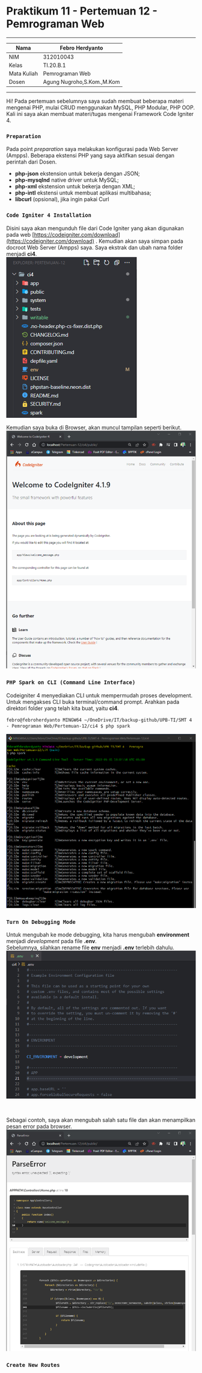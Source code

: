 # Praktikum 11 - Pertemuan 12 - Pemrograman Web

<hr>

| Nama | Febro Herdyanto |
| --- | --- |
| NIM | 312010043 |
| Kelas | TI.20.B.1 |
| Mata Kuliah | Pemrograman Web |
| Dosen | Agung Nugroho,S.Kom.,M.Kom |

<hr>

Hi! Pada pertemuan sebelumnya saya sudah membuat beberapa materi mengenai PHP, mulai CRUD menggunakan MySQL, PHP Modular, PHP OOP. Kali ini saya akan membuat materi/tugas mengenai Framework Code Igniter 4.

### `Preparation`

Pada point *preparation* saya melakukan konfigurasi pada Web Server (Ampps). Beberapa ekstensi PHP yang saya aktifkan sesuai dengan perintah dari Dosen. 

* **php-json** ekstension untuk bekerja dengan JSON;
* **php-mysqlnd** native driver untuk MySQL;
* **php-xml** ekstension untuk bekerja dengan XML;
* **php-intl** ekstensi untuk membuat aplikasi multibahasa;
* **libcurl** (opsional), jika ingin pakai Curl

### `Code Igniter 4 Installation`

Disini saya akan mengunduh file dari Code Igniter yang akan digunakan pada web [https://codeigniter.com/download](https://codeigniter.com/download) . Kemudian akan saya simpan pada docroot Web Server (Ampps) saya. Saya ekstrak dan ubah nama folder menjadi **ci4**. <br>
![Image Data - Directory Root for Code Igniter](imgData/dirRoot.png)

Kemudian saya buka di Browser, akan muncul tampilan seperti berikut. <br>
![Image Data - Welcome Page Code Igniter 4](imgData/WelcomePageCI4.png)

### `PHP Spark on CLI (Command Line Interface)`

Codeigniter 4 menyediakan CLI untuk mempermudah proses development. Untuk mengakses CLI buka terminal/command prompt. Arahkan pada direktori folder yang telah kita buat, yaitu **ci4**. 

```
febro@febroherdyanto MINGW64 ~/OneDrive/IT/backup-github/UPB-TI/SMT 4 - Pemrograman Web/Pertemuan-12/ci4 $ php spark
```

![Image Data - PHP Spark](imgData/phpSpark.png)

### `Turn On Debugging Mode`

Untuk mengubah ke mode debugging, kita harus mengubah **environment** menjadi *development* pada file **.env**. <br>
Sebelumnya, silahkan rename file **env** menjadi **.env** terlebih dahulu. <br>
![Image Data - Change environment file and debugging mode](imgData/ChangeENV.png)

<br>

Sebagai contoh, saya akan mengubah salah satu file dan akan menampilkan pesan error pada browser. <br>
![Image Data - Example Error on Debugging Mode](imgData/DebuggingError.png)

### `Create New Routes`


